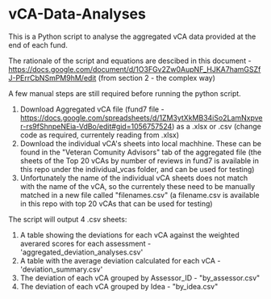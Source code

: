 # vCA-Data-Analyses


This is a Python script to analyse the aggregated vCA data provided at the end of each fund. 

The rationale of the script and equations are descibed in this document - https://docs.google.com/document/d/1O3FGv2Zw0AupNF_HJKA7hamGSZfJ-PErrCbNSmPM9hM/edit
(from section 2 - the complex way)

A few manual steps are still required before running the python script. 
1. Download Aggregated vCA file (fund7 file - https://docs.google.com/spreadsheets/d/1ZM3ytXkMB34iSo2LamNxpver-rs9fShnpeNEia-VdBo/edit#gid=1056757524) as a .xlsx or .csv (change code as required, currentely reading from .xlsx)
2. Download the individual vCA's sheets into local machhine. These can be found in the "Veteran Comunity Advisors" tab of the aggregated file (the sheets of the Top 20 vCAs by number of reviews in fund7 is available in this repo under the individual_vcas folder, and can be used for testing)
3. Unfortunately the name of the individual vCA sheets does not match with the name of the vCA, so the currentely these need to be manually matched in a new file called "filenames.csv" (a filename.csv is available in this repo with top 20 vCAs that can be used for testing)

The script will output 4 .csv sheets:
1. A table showing the deviations for each vCA against the weighted averared scores for each assessment - 'aggregated_deviation_analyses.csv'
2. A table with the average deviation calculated for each vCA - 'deviation_summary.csv'
3. The deviation of each vCA grouped by Assessor_ID - "by_assessor.csv"
4. The deviation of each vCA grouped by Idea - "by_idea.csv"
